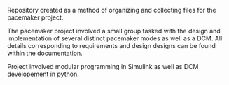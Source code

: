 Repository created as a method of organizing and collecting files for the pacemaker project.

The pacemaker project involved a small group tasked with the design and implementation of several distinct pacemaker modes as well as a DCM. All details corresponding to requirements and design designs can be found within the documentation.

Project involved modular programming in Simulink as well as DCM developement in python.
